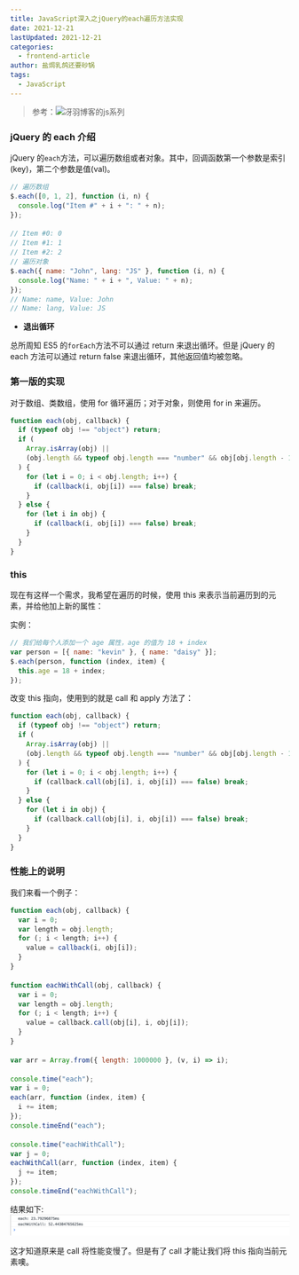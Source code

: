 ```yaml
---
title: JavaScript深入之jQuery的each遍历方法实现
date: 2021-12-21
lastUpdated: 2021-12-21
categories:
  - frontend-article
author: 盐焗乳鸽还要砂锅
tags:
  - JavaScript
---
```


> 参考：![冴羽博客的js系列](https://github.com/mqyqingfeng/Blog)

### jQuery 的 each 介绍

jQuery 的`each`方法，可以遍历数组或者对象。其中，回调函数第一个参数是索引(key)，第二个参数是值(val)。

```js
// 遍历数组
$.each([0, 1, 2], function (i, n) {
  console.log("Item #" + i + ": " + n);
});

// Item #0: 0
// Item #1: 1
// Item #2: 2
// 遍历对象
$.each({ name: "John", lang: "JS" }, function (i, n) {
  console.log("Name: " + i + ", Value: " + n);
});
// Name: name, Value: John
// Name: lang, Value: JS
```

- **退出循环**

总所周知 ES5 的`forEach`方法不可以通过 return 来退出循环。但是 jQuery 的 each 方法可以通过 return false 来退出循环，其他返回值均被忽略。

### 第一版的实现

对于数组、类数组，使用 for 循环遍历；对于对象，则使用 for in 来遍历。

```js
function each(obj, callback) {
  if (typeof obj !== "object") return;
  if (
    Array.isArray(obj) ||
    (obj.length && typeof obj.length === "number" && obj[obj.length - 1])
  ) {
    for (let i = 0; i < obj.length; i++) {
      if (callback(i, obj[i]) === false) break;
    }
  } else {
    for (let i in obj) {
      if (callback(i, obj[i]) === false) break;
    }
  }
}
```

### this

现在有这样一个需求，我希望在遍历的时候，使用 this 来表示当前遍历到的元素，并给他加上新的属性：

实例：

```js
// 我们给每个人添加一个 age 属性，age 的值为 18 + index
var person = [{ name: "kevin" }, { name: "daisy" }];
$.each(person, function (index, item) {
  this.age = 18 + index;
});
```

改变 this 指向，使用到的就是 call 和 apply 方法了：

```js
function each(obj, callback) {
  if (typeof obj !== "object") return;
  if (
    Array.isArray(obj) ||
    (obj.length && typeof obj.length === "number" && obj[obj.length - 1])
  ) {
    for (let i = 0; i < obj.length; i++) {
      if (callback.call(obj[i], i, obj[i]) === false) break;
    }
  } else {
    for (let i in obj) {
      if (callback.call(obj[i], i, obj[i]) === false) break;
    }
  }
}
```

### 性能上的说明

我们来看一个例子：

```js
function each(obj, callback) {
  var i = 0;
  var length = obj.length;
  for (; i < length; i++) {
    value = callback(i, obj[i]);
  }
}

function eachWithCall(obj, callback) {
  var i = 0;
  var length = obj.length;
  for (; i < length; i++) {
    value = callback.call(obj[i], i, obj[i]);
  }
}

var arr = Array.from({ length: 1000000 }, (v, i) => i);

console.time("each");
var i = 0;
each(arr, function (index, item) {
  i += item;
});
console.timeEnd("each");

console.time("eachWithCall");
var j = 0;
eachWithCall(arr, function (index, item) {
  j += item;
});
console.timeEnd("eachWithCall");
```

结果如下:
![](../../imgs/jQuery-each/each1.png)

这才知道原来是 call 将性能变慢了。但是有了 call 才能让我们将 this 指向当前元素噢。
